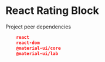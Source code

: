 # React Rating Block

Project peer dependencies

```json
    react
    react-dom
    @material-ui/core
    @material-ui/lab
```
